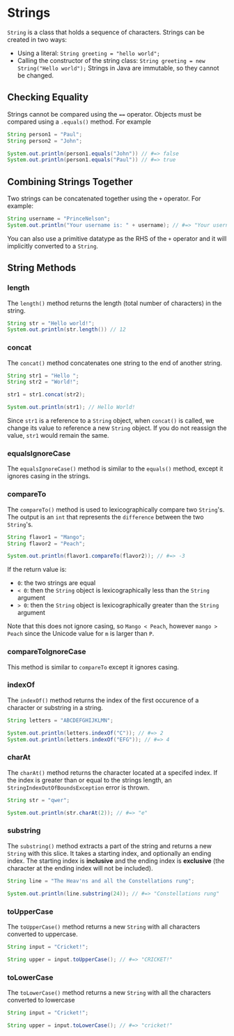 # Strings
`String` is a class that holds a sequence of characters. Strings can be created in two ways:
- Using a literal: `String greeting = "hello world";`
- Calling the constructor of the string class: `String greeting = new String("Hello world");`
Strings in Java are immutable, so they cannot be changed.

## Checking Equality
Strings cannot be compared using the `==` operator. Objects must be compared using a `.equals()` method. For example
```java
String person1 = "Paul";
String person2 = "John";

System.out.println(person1.equals("John")) // #=> false
System.out.println(person1.equals("Paul")) // #=> true
```

## Combining Strings Together
Two strings can be concatenated together using the `+` operator. For example:
```java
String username = "PrinceNelson";
System.out.println("Your username is: " + username); // #=> "Your username is PrinceNelson"
```
You can also use a primitive datatype as the RHS of the `+` operator and it will implicitly converted to a `String`.

## String Methods

### length
The `length()` method returns the length (total number of characters) in the string.
```java
String str = "Hello world!";
System.out.println(str.length()) // 12
```

### concat
The `concat()` method concatenates one string to the end of another string.
```java
String str1 = "Hello ";
String str2 = "World!";

str1 = str1.concat(str2);

System.out.println(str1); // Hello World!
```
Since `str1` is a reference to a `String` object, when `concat()` is called, we change its value to reference a new `String` object.
If you do not reassign the value, `str1` would remain the same.

### equalsIgnoreCase
The `equalsIgnoreCase()` method is similar to the `equals()` method, except it ignores casing in the strings.

### compareTo
The `compareTo()` method is used to lexicographically compare two `String`'s. The output is an `int` that represents the `difference` between the two `String`'s.
```java
String flavor1 = "Mango";
String flavor2 = "Peach";

System.out.println(flavor1.compareTo(flavor2)); // #=> -3
```
If the return value is:
- `0`: the two strings are equal
- `< 0`: then the `String` object is lexicographically less than the `String` argument
- `> 0`: then the `String` object is lexicographically greater than the `String` argument

Note that this does not ignore casing, so `Mango < Peach`, however `mango > Peach` since the Unicode value for `m` is larger than `P`.

### compareToIgnoreCase
This method is similar to `compareTo` except it ignores casing.

### indexOf
The `indexOf()` method returns the index of the first occurence of a character or substring in a string.
```java
String letters = "ABCDEFGHIJKLMN";

System.out.println(letters.indexOf("C")); // #=> 2
System.out.println(letters.indexOf("EFG")); // #=> 4
```

### charAt
The `charAt()` method returns the character located at a specifed index. If the index is greater than or equal to the strings length, an `StringIndexOutOfBoundsException` error is thrown.
```java
String str = "qwer";

System.out.println(str.charAt(2)); // #=> "e"
```

### substring
The `substring()` method extracts a part of the string and returns a new `String` with this slice. It takes a starting index, and optionally an ending index. The starting index is **inclusive** and the ending index is **exclusive** (the character at the ending index will not be included).
```java
String line = "The Heav'ns and all the Constellations rung";

System.out.println(line.substring(24)); // #=> "Constellations rung"
```

### toUpperCase
The `toUpperCase()` method returns a new `String` with all characters converted to uppercase.
```java
String input = "Cricket!";

String upper = input.toUpperCase(); // #=> "CRICKET!"
```

### toLowerCase
The `toLowerCase()` method returns a new `String` with all the characters converted to lowercase
```java
String input = "Cricket!";

String upper = input.toLowerCase(); // #=> "cricket!"
```
